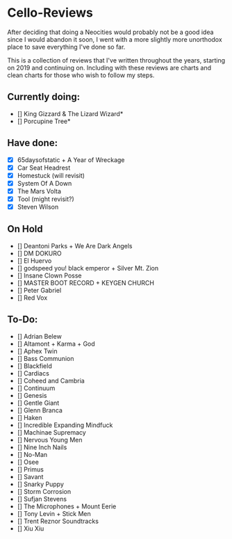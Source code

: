 # Cello-Reviews

After deciding that doing a Neocities would probably not be a good idea since I would abandon it soon, I went with a more slightly more unorthodox place to save everything I've done so far. 

This is a collection of reviews that I've written throughout the years, starting on 2019 and continuing on. Including with these reviews are charts and clean charts for those who wish to follow my steps.

## Currently doing:
 * [] King Gizzard & The Lizard Wizard*
 * [] Porcupine Tree*
 
## Have done:
 * [x] 65daysofstatic + A Year of Wreckage
 * [x] Car Seat Headrest
 * [x] Homestuck (will revisit)
 * [x] System Of A Down
 * [x] The Mars Volta
 * [x] Tool (might revisit?)
 * [x] Steven Wilson
 
## On Hold
 * [] Deantoni Parks + We Are Dark Angels
 * [] DM DOKURO
 * [] El Huervo
 * [] godspeed you! black emperor + Silver Mt. Zion
 * [] Insane Clown Posse
 * [] MASTER BOOT RECORD + KEYGEN CHURCH
 * [] Peter Gabriel
 * [] Red Vox
 
## To-Do:
 * [] Adrian Belew
 * [] Altamont + Karma + God
 * [] Aphex Twin
 * [] Bass Communion
 * [] Blackfield
 * [] Cardiacs
 * [] Coheed and Cambria
 * [] Continuum
 * [] Genesis
 * [] Gentle Giant
 * [] Glenn Branca
 * [] Haken
 * [] Incredible Expanding Mindfuck
 * [] Machinae Supremacy
 * [] Nervous Young Men
 * [] Nine Inch Nails
 * [] No-Man
 * [] Osee
 * [] Primus
 * [] Savant
 * [] Snarky Puppy
 * [] Storm Corrosion
 * [] Sufjan Stevens
 * [] The Microphones + Mount Eerie
 * [] Tony Levin + Stick Men
 * [] Trent Reznor Soundtracks
 * [] Xiu Xiu
